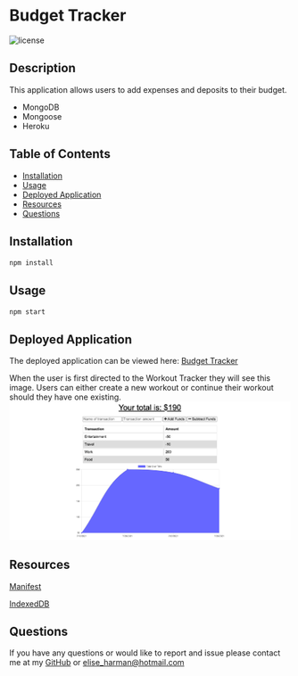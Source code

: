 # Budget Tracker

![license](https://img.shields.io/badge/License-MIT-blue.svg)

## Description

This application allows users to add expenses and deposits to their budget.

- MongoDB
- Mongoose
- Heroku

## Table of Contents

- [Installation](#installation)
- [Usage](#usage)
- [Deployed Application](#deplyedApplication)
- [Resources](#resources)
- [Questions](#questions)

## Installation

```
npm install
```

## Usage

```
npm start
```

## Deployed Application

The deployed application can be viewed here: [Budget Tracker](https://mighty-headland-47120.herokuapp.com/)

When the user is first directed to the Workout Tracker they will see this image. Users can either create a new workout or continue their workout should they have one existing.  
![Workout Tracker Home Page](public/images/budgetapp.png)

## Resources

[Manifest](https://developer.mozilla.org/en-US/docs/Web/Manifest)

[IndexedDB](https://developer.mozilla.org/en-US/docs/Web/API/IndexedDB_API/Using_IndexedDB)

## Questions

If you have any questions or would like to report and issue please contact me at my [GitHub](https://github.com/harmane4) or elise_harman@hotmail.com

